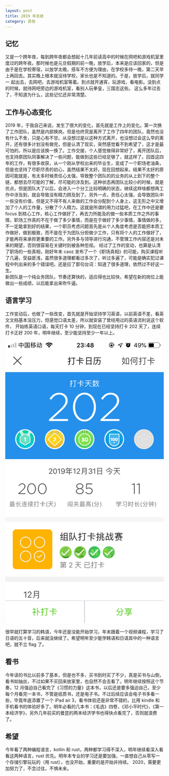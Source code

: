 ```yaml
---
layout: post
title: 2019 年总结
category: 其他
---
```


## 记忆
又是一个跨年夜，每到跨年夜都会想起十几年前读高中的时候在网吧和游戏机室里度过的跨年夜。那时候也是元旦假期的前一晚，放学后，本来是应该回家的，但是
由于是在学校寄宿，以放学太晚，搭车不方便为理由，在学校多待一晚，第二天早上再回去。其实晚上根本就没待学校，家长也是不知道的。于是，放学后，就同学一
起出去，去网吧，去游戏机室等着。到点就开通宵，玩游戏，看电影。没到点的时候，就待网吧旁边的游戏机室，看别人玩拳皇，三国志这些。
这么多年过去了，不知道为什么，这些记忆还非常清楚。  

## 工作与心态变化
2019 年，于我自己来说，发生了很大的变化，首先就是工作上的变化。第一次换了工作团队，虽然是内部换岗，但是也终究是离开了工作了四年的团队，竟然也没有什么不舍，只是心有不甘。从没想过是以这种方式离开，也没想过会这么早的离开，还有很多计划没有做完，但是认清了现实，突然感觉看不到希望了，这才是最可怕的，所以是应该换一换了。工作交接，个人感觉做得非常好了，离开团队后，也支持原团队同事解决了一些问题，能做到这些已经足够了，就这样了。回首这四年的工作，有很多收获，从一个刚从学校出来的毕业生，变成了一个职场老油条，但是也坚持了尽职尽责的初心，虽然结果不太好。现在回想起来，结果不太好的原因可能就是，有太多时候责任心太强，导致整个团队的的业务的从上到下的整个链，都想去尽可能的了解，尽可能的涉及到。这种状态再团队比较小的时候，就是优点，但是团队大了以后，会进入一个分工比较明确的状态，继续这样啥都想再工作中涉及到，就会导致没有精力顾及到了。另外一点，责任心太强，会导致团队中一些没有价值，但是又不得不有人来做的工作会分配到个人身上，这无形之中又增加了个人的工作量，分散了个人精力。这就是所谓的用力过猛吧，在工作中还是要 focus 到核心工作，核心工作做好了，再去力所能及的做一些本质工作之外的事情，职场工作真的不在于做了多少事情，而是在于做好了多少事情，事情做的多，不一定能拿到好的结果，一个职员考虑问题首先是从个人角度考虑是否能把本质工作做好，做到极致，而不是在于为团队分担做少工作，只有将个人的工作做好了，才能再将来承担更重要的工作。另外多与领导进行沟通，不管理工作内容还是对未来的期望，否则很容易在关键时刻被各种忽视。
经过了工作的变动，也算是认清了职场的一些真相，刚好年末 caoz 发布了一个《职场真相》的可能，购买课程听了几遍，受益匪浅，虽然很多道理都看过多次了，听过多遍了，可能是确实犯过课程中列出来的多个错误吧。还是应了那句台词：知道了很多道理，依然过不好这一生。  
新团队是一个纯业务团队，节奏还算快的，适应得也比较快，希望在新的岗位上能做出一些成绩，以后能拿出来吹牛逼。  

## 语言学习
工作变动后，也做了一些改变，首先就是开始坚持学习英语，以前英语不差，看英文文档基本没压力，但感觉口语太差，所以就安装了曾经用过的英语流利说这个软件，
开始练英语口语，每天打卡 10 分钟，到现在已经坚持打卡 202 天了，连续打卡正好 200 年，明年继续，至少能坚持至少一年以上。

![流利说打卡](/images/posts/IMG_4869.PNG)  

很早就打算学习的韩语，今年还是没能开始学习，年末跟着一个视频课程，学习了日语的五十音，后来就没继续了。希望明年至少能学韩语和日语其中的一种语言吧，就不立 flag 了。  

## 看书
今年读的书比以前多了基本，但是也不多，买书到时买了不少，真是买书与山倒，看书如抽丝，不过如果不买回来放家里，也自然不会去看了。明年继续按照这个节奏，12 月强迫自己看完了《习惯的力量》这本书，以后还是要多强迫自己，至少每个月看完一本书，不管是纸质书，还是电子书。不过后续应该会电子书多看一些，毕竟年底添置了一个 iPad air 3，看书体验还是非常不错的，比用 kindle 和手机看书的体验好多了。明年必看的几本书：《毛选》四卷，《邓小平时代》，《第一本经济学》，另外几年前买的曼昆的两本经济学书也得快点看完了，否则就浪费了。

## 希望
今年看了两种编程语言，kotlin 和 rust，两种都学习得不深入，明年继续看深入看看这两种语言，rust 优先。明年本专业的学习还是要加强，一直想自己从零写一个存储引擎玩玩的（用 rust），也没开始，重要的是开始并持续。
2020，需要更加努力了，不念过往，不惧未来。

